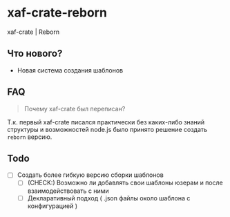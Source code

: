 # xaf-crate-reborn

xaf-crate | Reborn

## Что нового?

- Новая система создания шаблонов

## FAQ

> Почему xaf-crate был переписан?

Т.к. первый xaf-crate писался практически без каких-либо знаний структуры и возможностей node.js было принято решение создать `reborn` версию.

## Todo

- [ ] Создать более гибкую версию сборки шаблонов
  - [ ] (CHECK:) Возможно ли добавлять свои шаблоны юзерам и после взаимодействовать с ними
  - [ ] Декларативный подход ( .json файлы около шаблона с конфигурацией )
